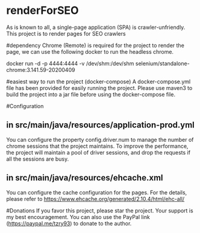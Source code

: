 # renderForSEO
As is known to all, a single-page application (SPA) is crawler-unfriendly.
This project is to render pages for SEO crawlers

#dependency
Chrome (Remote) is required for the project to render the page, we can use the following docker to run the headless chrome.

docker run -d -p 4444:4444 -v /dev/shm:/dev/shm selenium/standalone-chrome:3.141.59-20200409

#easiest way to run the project (docker-compose)
A docker-compose.yml file has been provided for easily running the project.
Please use maven3 to build the project into a jar file before using the docker-compose file.

#Configuration
## in src/main/java/resources/application-prod.yml
You can configure the property config.driver.num to manage the number of chrome sessions that the project maintains.
To improve the performance, the project will maintain a pool of driver sessions, and drop the requests if all the sessions are busy.

## in src/main/java/resources/ehcache.xml
You can configure the cache configuration for the pages. For the details, please refer to https://www.ehcache.org/generated/2.10.4/html/ehc-all/

#Donations
If you favor this project, please star the project. Your support is my best encouragement. You can also use the PayPal link (https://paypal.me/tzry93) to donate to the author.

